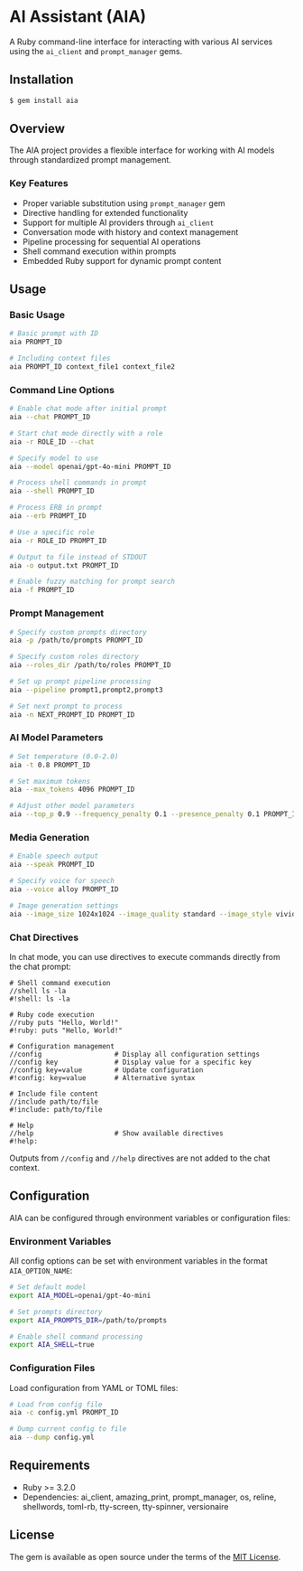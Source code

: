 # AI Assistant (AIA)

A Ruby command-line interface for interacting with various AI services using the `ai_client` and `prompt_manager` gems.

## Installation

```bash
$ gem install aia
```

## Overview

The AIA project provides a flexible interface for working with AI models through standardized prompt management.

### Key Features

- Proper variable substitution using `prompt_manager` gem
- Directive handling for extended functionality
- Support for multiple AI providers through `ai_client`
- Conversation mode with history and context management
- Pipeline processing for sequential AI operations
- Shell command execution within prompts
- Embedded Ruby support for dynamic prompt content

## Usage

### Basic Usage

```bash
# Basic prompt with ID
aia PROMPT_ID

# Including context files
aia PROMPT_ID context_file1 context_file2
```

### Command Line Options

```bash
# Enable chat mode after initial prompt
aia --chat PROMPT_ID

# Start chat mode directly with a role
aia -r ROLE_ID --chat

# Specify model to use
aia --model openai/gpt-4o-mini PROMPT_ID

# Process shell commands in prompt
aia --shell PROMPT_ID

# Process ERB in prompt
aia --erb PROMPT_ID

# Use a specific role
aia -r ROLE_ID PROMPT_ID

# Output to file instead of STDOUT
aia -o output.txt PROMPT_ID

# Enable fuzzy matching for prompt search
aia -f PROMPT_ID
```

### Prompt Management

```bash
# Specify custom prompts directory
aia -p /path/to/prompts PROMPT_ID

# Specify custom roles directory
aia --roles_dir /path/to/roles PROMPT_ID

# Set up prompt pipeline processing
aia --pipeline prompt1,prompt2,prompt3

# Set next prompt to process
aia -n NEXT_PROMPT_ID PROMPT_ID
```

### AI Model Parameters

```bash
# Set temperature (0.0-2.0)
aia -t 0.8 PROMPT_ID

# Set maximum tokens
aia --max_tokens 4096 PROMPT_ID

# Adjust other model parameters
aia --top_p 0.9 --frequency_penalty 0.1 --presence_penalty 0.1 PROMPT_ID
```

### Media Generation

```bash
# Enable speech output
aia --speak PROMPT_ID

# Specify voice for speech
aia --voice alloy PROMPT_ID

# Image generation settings
aia --image_size 1024x1024 --image_quality standard --image_style vivid PROMPT_ID
```

### Chat Directives

In chat mode, you can use directives to execute commands directly from the chat prompt:

```
# Shell command execution
//shell ls -la
#!shell: ls -la

# Ruby code execution
//ruby puts "Hello, World!"
#!ruby: puts "Hello, World!"

# Configuration management
//config                  # Display all configuration settings
//config key              # Display value for a specific key
//config key=value        # Update configuration
#!config: key=value       # Alternative syntax

# Include file content
//include path/to/file
#!include: path/to/file

# Help
//help                    # Show available directives
#!help:
```

Outputs from `//config` and `//help` directives are not added to the chat context.

## Configuration

AIA can be configured through environment variables or configuration files:

### Environment Variables

All config options can be set with environment variables in the format `AIA_OPTION_NAME`:

```bash
# Set default model
export AIA_MODEL=openai/gpt-4o-mini

# Set prompts directory
export AIA_PROMPTS_DIR=/path/to/prompts

# Enable shell command processing
export AIA_SHELL=true
```

### Configuration Files

Load configuration from YAML or TOML files:

```bash
# Load from config file
aia -c config.yml PROMPT_ID

# Dump current config to file
aia --dump config.yml
```

## Requirements

- Ruby >= 3.2.0
- Dependencies: ai_client, amazing_print, prompt_manager, os, reline, shellwords, toml-rb, tty-screen, tty-spinner, versionaire

## License

The gem is available as open source under the terms of the [MIT License](https://opensource.org/licenses/MIT).
